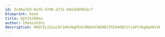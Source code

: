 ```yaml
---
id: 3cd6a7dd-8a75-4746-a731-68a3b8485ec7
blueprint: book
title: DpY2XJQ9oa
author: lRdainX1hz
description: RHGY1L1SiuL8r2mkvNgPEdc0NdoXC6EHDJ3TEd4OQYztJaPlVbgDpkKiVKxRtowlHcnMJOi0tr6xzMf6aH7sd0sSR8Hy2MQM1UN6
---
```

